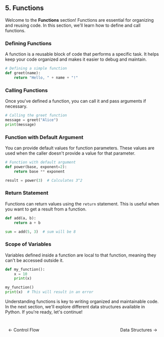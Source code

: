 ## 5. Functions

Welcome to the **Functions** section! Functions are essential for organizing and reusing code. In this section, we'll learn how to define and call functions.

### Defining Functions

A function is a reusable block of code that performs a specific task. It helps keep your code organized and makes it easier to debug and maintain.

```python
# Defining a simple function
def greet(name):
    return "Hello, " + name + "!"
```

### Calling Functions

Once you've defined a function, you can call it and pass arguments if necessary.

```python
# Calling the greet function
message = greet("Alice")
print(message)
```

### Function with Default Argument

You can provide default values for function parameters. These values are used when the caller doesn't provide a value for that parameter.

```python
# Function with default argument
def power(base, exponent=2):
    return base ** exponent

result = power(3)  # Calculates 3^2
```

### Return Statement

Functions can return values using the `return` statement. This is useful when you want to get a result from a function.

```python
def add(a, b):
    return a + b

sum = add(5, 3)  # sum will be 8
```

### Scope of Variables

Variables defined inside a function are local to that function, meaning they can't be accessed outside it.

```python
def my_function():
    x = 10
    print(x)

my_function()
print(x)  # This will result in an error
```

Understanding functions is key to writing organized and maintainable code. In the next section, we'll explore different data structures available in Python. If you're ready, let's continue!

<br>

<div style="display: flex; justify-content: space-between; align-items: center;">
    <a href="https://bitquip.github.io/Python-guide/4_control_flow" style="margin: 10px; text-decoration: none;">← Control Flow</a>
    <span style="margin: 10px;"></span>
    <a href="https://bitquip.github.io/Python-guide/6_data_structures" style="margin: 10px; text-decoration: none;">Data Structures →</a>
</div>
